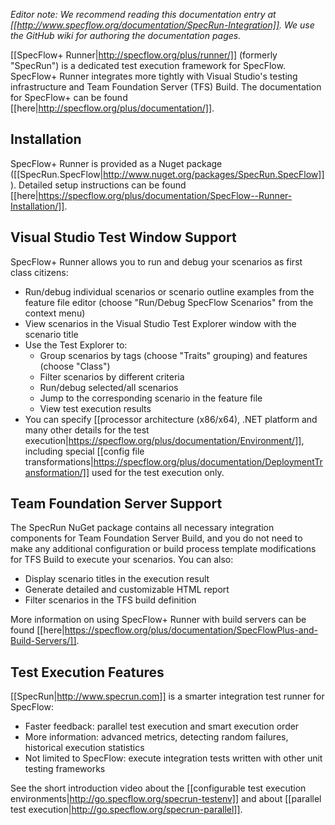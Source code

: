 _Editor note: We recommend reading this documentation entry at [[http://www.specflow.org/documentation/SpecRun-Integration]]. We use the GitHub wiki for authoring the documentation pages._

[[SpecFlow+ Runner|http://specflow.org/plus/runner/]] (formerly "SpecRun") is a dedicated test execution framework for SpecFlow. SpecFlow+ Runner integrates more tightly with Visual Studio's testing infrastructure and Team Foundation Server (TFS) Build. The documentation for SpecFlow+ can be found [[here|http://specflow.org/plus/documentation/]].

## Installation

SpecFlow+ Runner is provided as a Nuget package ([[SpecRun.SpecFlow|http://www.nuget.org/packages/SpecRun.SpecFlow]]). Detailed setup instructions can be found [[here|https://specflow.org/plus/documentation/SpecFlow--Runner-Installation/]]. 

## Visual Studio Test Window Support

SpecFlow+ Runner allows you to run and debug your scenarios as first class citizens:

* Run/debug individual scenarios or scenario outline examples from the feature file editor (choose "Run/Debug SpecFlow Scenarios" from the context menu)
* View scenarios in the Visual Studio Test Explorer window with the scenario title
* Use the Test Explorer to:
  * Group scenarios by tags (choose "Traits" grouping) and features (choose "Class")
  * Filter scenarios by different criteria
  * Run/debug selected/all scenarios
  * Jump to the corresponding scenario in the feature file
  * View test execution results
* You can specify [[processor architecture (x86/x64), .NET platform and many other details for the test execution|https://specflow.org/plus/documentation/Environment/]], including special [[config file transformations|https://specflow.org/plus/documentation/DeploymentTransformation/]] used for the test execution only. 

## Team Foundation Server Support

The SpecRun NuGet package contains all necessary integration components for Team Foundation Server Build, and you do not need to make any additional configuration or build process template modifications for TFS Build to execute your scenarios. You can also:

* Display scenario titles in the execution result
* Generate detailed and customizable HTML report
* Filter scenarios in the TFS build definition

More information on using SpecFlow+ Runner with build servers can be found [[here|https://specflow.org/plus/documentation/SpecFlowPlus-and-Build-Servers/]].

## Test Execution Features

[[SpecRun|http://www.specrun.com]] is a smarter integration test runner for SpecFlow: 

* Faster feedback: parallel test execution and smart execution order
* More information: advanced metrics, detecting random failures, historical execution statistics
* Not limited to SpecFlow: execute integration tests written with other unit testing frameworks

See the short introduction video about the [[configurable test execution environments|http://go.specflow.org/specrun-testenv]] and about [[parallel test execution|http://go.specflow.org/specrun-parallel]].
